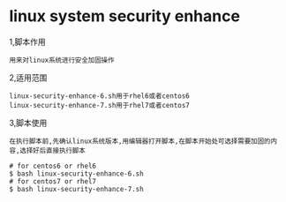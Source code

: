 # linux system security enhance
1,脚本作用

    用来对linux系统进行安全加固操作

2,适用范围
    
    linux-security-enhance-6.sh用于rhel6或者centos6
    linux-security-enhance-7.sh用于rhel7或者centos7

3,脚本使用
    
    在执行脚本前,先确认linux系统版本,用编辑器打开脚本,在脚本开始处可选择需要加固的内容,选择好后直接执行脚本
```
# for centos6 or rhel6
$ bash linux-security-enhance-6.sh
# for centos7 or rhel7
$ bash linux-security-enhance-7.sh

    
